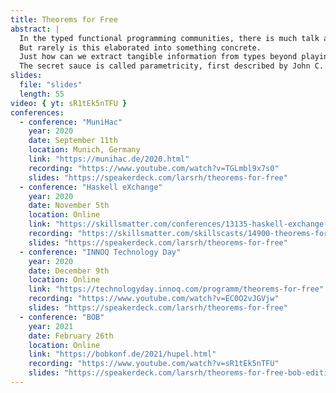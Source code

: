 ```yaml
---
title: Theorems for Free
abstract: |
  In the typed functional programming communities, there is much talk about “reasoning with types”.
  But rarely is this elaborated into something concrete.
  Just how can we extract tangible information from types beyond playing mere type tetris?
  The secret sauce is called parametricity, first described by John C. Reynolds, and later applied to Haskell by Philip Wadler in his seminal paper “Theorems for free!”.
slides:
  file: "slides"
  length: 55
video: { yt: sR1tEk5nTFU }
conferences:
  - conference: "MuniHac"
    year: 2020
    date: September 11th
    location: Munich, Germany
    link: "https://munihac.de/2020.html"
    recording: "https://www.youtube.com/watch?v=TGLmbl9x7s0"
    slides: "https://speakerdeck.com/larsrh/theorems-for-free"
  - conference: "Haskell eXchange"
    year: 2020
    date: November 5th
    location: Online
    link: "https://skillsmatter.com/conferences/13135-haskell-exchange-2020#program"
    recording: "https://skillsmatter.com/skillscasts/14900-theorems-for-free"
    slides: "https://speakerdeck.com/larsrh/theorems-for-free"
  - conference: "INNOQ Technology Day"
    year: 2020
    date: December 9th
    location: Online
    link: "https://technologyday.innoq.com/programm/theorems-for-free"
    recording: "https://www.youtube.com/watch?v=EC0O2vJGVjw"
    slides: "https://speakerdeck.com/larsrh/theorems-for-free"
  - conference: "BOB"
    year: 2021
    date: February 26th
    location: Online
    link: "https://bobkonf.de/2021/hupel.html"
    recording: "https://www.youtube.com/watch?v=sR1tEk5nTFU"
    slides: "https://speakerdeck.com/larsrh/theorems-for-free-bob-edition"
---
```

